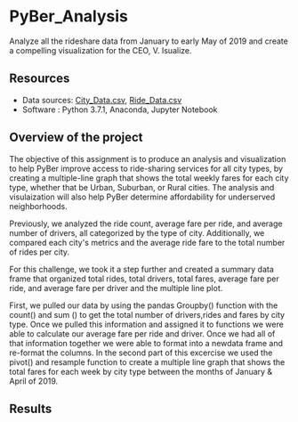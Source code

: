 # PyBer_Analysis
Analyze all the rideshare data from January to early May of 2019 and create a compelling visualization for the CEO, V. Isualize.

## Resources
- Data sources: [City_Data.csv](Resources/city_data.csv), [Ride_Data.csv](Resources/ride_data.csv) 
- Software : Python 3.7.1, Anaconda, Jupyter Notebook

## Overview of the project 

The objective of this assignment is to produce an analysis and visualization to help PyBer improve access to ride-sharing services for all city types, by creating a multiple-line graph that shows the total weekly fares for each city type, whether that be Urban, Suburban, or Rural cities. The analysis and visulaization will also help PyBer determine affordability for underserved neighborhoods.

Previously, we analyzed the ride count, average fare per ride, and average number of drivers, all categorized by the type of city. Additionally, we compared each city's metrics and the average ride fare to the total number of rides per city. 

For this challenge, we took it a step further and created a summary data frame that organized total rides, total drivers, total fares, average fare per ride, and average fare per driver and the multiple line plot.

First, we pulled our data by using the pandas Groupby() function with the count() and sum () to get the total number of drivers,rides and fares by city type. Once we pulled this information and assigned it to functions we were able to calculate our average fare per ride and driver. Once we had all of that information together we were able to format into a newdata frame and re-format the columns. In the second part of this excercise we used the pivot() and resample function to create a multiple line graph that shows the total fares for each week by city type between the months of January & April of 2019.

## Results


